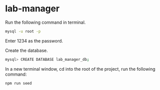 # lab-manager

Run the following command in terminal.
```bash
mysql -u root -p
```

Enter 1234 as the password.

Create the database.
```bash
mysql> CREATE DATABASE lab_manager_db;
```

In a new terminal window, cd into the root of the project, run the following command:
```bash
npm run seed
```
